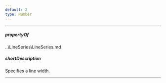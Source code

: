 ```yaml
---
default: 2
type: Number
---
```

---
##### propertyOf
..\LineSeries\LineSeries.md

##### shortDescription
Specifies a line width.

---
